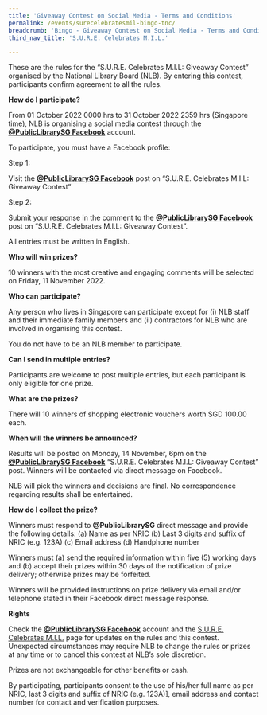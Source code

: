 ```yaml
---
title: 'Giveaway Contest on Social Media - Terms and Conditions'
permalink: /events/surecelebratesmil-bingo-tnc/
breadcrumb: 'Bingo - Giveaway Contest on Social Media - Terms and Conditions'
third_nav_title: 'S.U.R.E. Celebrates M.I.L.'

---
```




These are the rules for the “S.U.R.E. Celebrates M.I.L: Giveaway Contest” organised by the National Library Board (NLB). By entering this contest, participants confirm agreement to all the rules.

 

**How do I participate?**

From 01 October 2022 0000 hrs to 31 October 2022 2359 hrs (Singapore time), NLB is organising a social media contest through the **[@PublicLibrarySG Facebook](https://www.facebook.com/publiclibrarysg)** account.

To participate, you must have a Facebook profile:

Step 1: 

Visit the **[@PublicLibrarySG Facebook](https://www.facebook.com/publiclibrarysg)** post on “S.U.R.E. Celebrates M.I.L: Giveaway Contest”

Step 2:

Submit your response in the comment to the **[@PublicLibrarySG Facebook](https://www.facebook.com/publiclibrarysg)** post on “S.U.R.E. Celebrates M.I.L: Giveaway Contest”. 

All entries must be written in English. 



**Who will win prizes?**

10 winners with the most creative and engaging comments will be selected on Friday, 11 November 2022. 



**Who can participate?**

Any person who lives in Singapore can participate except for (i) NLB staff and their immediate family members and (ii) contractors for NLB who are involved in organising this contest.

You do not have to be an NLB member to participate.



**Can I send in multiple entries?**

Participants are welcome to post multiple entries, but each participant is only eligible for one prize.



**What are the prizes?**

There will 10 winners of shopping electronic vouchers worth SGD 100.00 each. 



**When will the winners be announced?**

Results will be posted on Monday, 14 November, 6pm on the **[@PublicLibrarySG Facebook](https://www.facebook.com/publiclibrarysg)**  “S.U.R.E. Celebrates M.I.L: Giveaway Contest” post. Winners will be contacted via direct message on Facebook. 

NLB will pick the winners and decisions are final. No correspondence regarding results shall be entertained. 



**How do I collect the prize?**

Winners must respond to **@PublicLibrarySG** direct message and provide the following details: (a) Name as per NRIC (b) Last 3 digits and suffix of NRIC (e.g. 123A) (c) Email address (d) Handphone number

Winners must (a) send the required information within five (5) working days and (b) accept their prizes within 30 days of the notification of prize delivery; otherwise prizes may be forfeited.

Winners will be provided instructions on prize delivery via email and/or telephone stated in their Facebook direct message response. 

**Rights**

Check the **[@PublicLibrarySG Facebook](https://www.facebook.com/publiclibrarysg)** account and the [S.U.R.E. Celebrates M.I.L.](https://sure.nlb.gov.sg/events/surecelebratesmil) page for updates on the rules and this contest. Unexpected circumstances may require NLB to change the rules or prizes at any time or to cancel this contest at NLB’s sole discretion.

Prizes are not exchangeable for other benefits or cash. 

By participating, participants consent to the use of his/her full name as per NRIC, last 3 digits and suffix of NRIC (e.g. 123A)], email address and contact number for contact and verification purposes. 

 

 